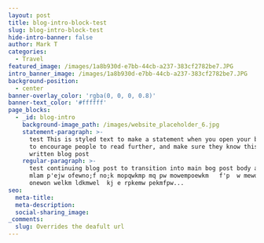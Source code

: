 ```yaml
---
layout: post
title: blog-intro-block-test
slug: blog-intro-block-test
hide-intro-banner: false
author: Mark T
categories:
  - Travel
featured_image: /images/1a8b930d-e7bb-44cb-a237-383cf2782be7.JPG
intro_banner_image: /images/1a8b930d-e7bb-44cb-a237-383cf2782be7.JPG
background-position:
  - center
banner-overlay_color: 'rgba(0, 0, 0, 0.8)'
banner-text_color: '#ffffff'
page_blocks:
  - _id: blog-intro
    background-image_path: /images/website_placeholder_6.jpg
    statement-paragraph: >-
      test This is styled text to make a statement when you open your bog post
      to encourage people to read further, and make sure they know this is a
      written blog post
    regular-paragraph: >-
      test continuing blog post to transition into main bog post body aksndl
      mlam p'ejw ofewno;f no;k mopqwkmp mq pw mowempoewkm   f'p  w mewop kneown
      onewon welkm ldkmwel  kj e rpkemw pekmfpw...
seo:
  meta-title:
  meta-description:
  social-sharing_image:
_comments:
  slug: Overrides the deafult url
---
```


